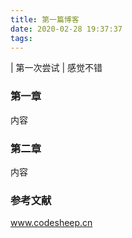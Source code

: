 ```yaml
---
title: 第一篇博客
date: 2020-02-28 19:37:37
tags:
---
```


| 第一次尝试
| 感觉不错

### 第一章

内容

### 第二章

内容

### 参考文献

www.codesheep.cn


